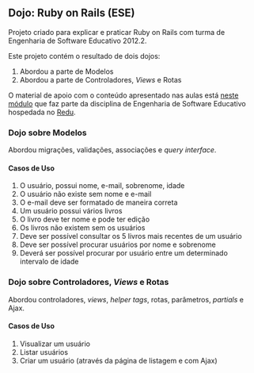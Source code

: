 ## Dojo: Ruby on Rails (ESE)

Projeto criado para explicar e praticar Ruby on Rails com turma de Engenharia de Software Educativo 2012.2.

Este projeto contém o resultado de dois dojos:
1. Abordou a parte de Modelos
2. Abordou a parte de Controladores, _Views_ e Rotas

O material de apoio com o conteúdo apresentado nas aulas está [neste módulo](http://redu.com.br/espacos/2099/modulos/3313) que faz parte da disciplina de Engenharia de Software Educativo hospedada no [Redu](http://www.redu.com.br).

### Dojo sobre Modelos

Abordou migrações, validações, associações e _query interface_.

#### Casos de Uso

1. O usuário, possui nome, e-mail, sobrenome, idade
2. O usuário não existe sem nome e e-mail
3. O e-mail deve ser formatado de maneira correta
4. Um usuário possui vários livros
5. O livro deve ter nome e pode ter edição
6. Os livros não existem sem os usuários
7. Deve ser possível consultar os 5 livros mais recentes de um usuário
8. Deve ser possível procurar usuários por nome e sobrenome
9. Deverá ser possível procurar por usuário entre um determinado intervalo de idade

### Dojo sobre Controladores, _Views_ e Rotas

Abordou controladores, _views_, _helper tags_, rotas, parâmetros, _partials_ e Ajax.

#### Casos de Uso

1. Visualizar um usuário
2. Listar usuários
3. Criar um usuário (através da página de listagem e com Ajax)
